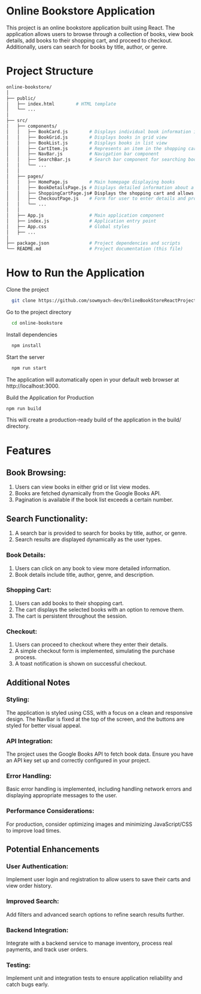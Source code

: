 # Online Bookstore Application

This project is an online bookstore application built using React. The application allows users to browse through a collection of books, view book details, add books to their shopping cart, and proceed to checkout. Additionally, users can search for books by title, author, or genre.

# Project Structure

```bash
online-bookstore/
│
├── public/
│   ├── index.html        # HTML template
│   └── ...
│
├── src/
│   ├── components/
│   │   ├── BookCard.js        # Displays individual book information in grid and list views
│   │   ├── BookGrid.js        # Displays books in grid view
│   │   ├── BookList.js        # Displays books in list view
│   │   ├── CartItem.js        # Represents an item in the shopping cart
│   │   ├── NavBar.js          # Navigation bar component
│   │   ├── SearchBar.js       # Search bar component for searching books
│   │   └── ...
│   │
│   ├── pages/
│   │   ├── HomePage.js        # Main homepage displaying books
│   │   ├── BookDetailsPage.js # Displays detailed information about a selected book
│   │   ├── ShoppingCartPage.js# Displays the shopping cart and allows checkout
│   │   ├── CheckoutPage.js    # Form for user to enter details and proceed to checkout
│   │   └── ...
│   │
│   ├── App.js                 # Main application component
│   ├── index.js               # Application entry point
│   ├── App.css                # Global styles
│   ├── ...
│
├── package.json               # Project dependencies and scripts
└── README.md                  # Project documentation (this file)
```

# How to Run the Application

Clone the project

```bash
  git clone https://github.com/sowmyach-dev/OnlineBookStoreReactProject.git
```

Go to the project directory

```bash
  cd online-bookstore
```

Install dependencies

```bash
  npm install
```

Start the server

```bash
  npm run start
```

The application will automatically open in your default web browser at http://localhost:3000.

Build the Application for Production

```bash
npm run build
```

This will create a production-ready build of the application in the build/ directory.

# Features
## Book Browsing:

1. Users can view books in either grid or list view modes.
2. Books are fetched dynamically from the Google Books API.
3. Pagination is available if the book list exceeds a certain number.

## Search Functionality:

1. A search bar is provided to search for books by title, author, or genre.
2. Search results are displayed dynamically as the user types.

### Book Details:

1. Users can click on any book to view more detailed information.
2. Book details include title, author, genre, and description.


### Shopping Cart:

1. Users can add books to their shopping cart.
2. The cart displays the selected books with an option to remove them.
3. The cart is persistent throughout the session.

### Checkout:

1. Users can proceed to checkout where they enter their details.
2. A simple checkout form is implemented, simulating the purchase process.
3. A toast notification is shown on successful checkout.

## Additional Notes
### Styling:

The application is styled using CSS, with a focus on a clean and responsive design. The NavBar is fixed at the top of the screen, and the buttons are styled for better visual appeal.

### API Integration:

The project uses the Google Books API to fetch book data. Ensure you have an API key set up and correctly configured in your project.

### Error Handling:

Basic error handling is implemented, including handling network errors and displaying appropriate messages to the user.

### Performance Considerations:

For production, consider optimizing images and minimizing JavaScript/CSS to improve load times.

## Potential Enhancements
### User Authentication:

Implement user login and registration to allow users to save their carts and view order history.

### Improved Search:

Add filters and advanced search options to refine search results further.

### Backend Integration:

Integrate with a backend service to manage inventory, process real payments, and track user orders.

### Testing:

Implement unit and integration tests to ensure application reliability and catch bugs early.

